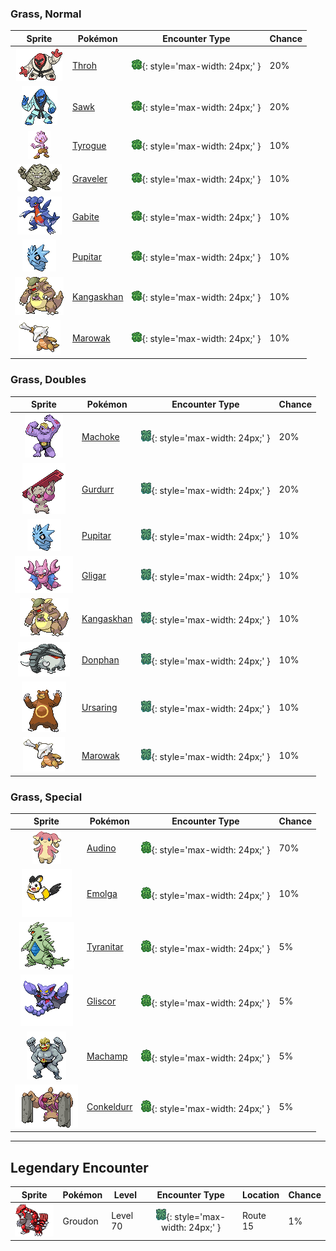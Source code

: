 

### Grass, Normal

| Sprite | Pokémon | Encounter Type | Chance |
| :---: | --- | :---: | --- |
| ![throh](https://raw.githubusercontent.com/PokeAPI/sprites/master/sprites/pokemon/versions/generation-v/black-white/animated/538.gif) | [Throh](../pokemon/throh.md/) | ![Grass, Normal](../assets/encounter_types/grass_normal.png){: style='max-width: 24px;' } | 20% |
| ![sawk](https://raw.githubusercontent.com/PokeAPI/sprites/master/sprites/pokemon/versions/generation-v/black-white/animated/539.gif) | [Sawk](../pokemon/sawk.md/) | ![Grass, Normal](../assets/encounter_types/grass_normal.png){: style='max-width: 24px;' } | 20% |
| ![tyrogue](https://raw.githubusercontent.com/PokeAPI/sprites/master/sprites/pokemon/versions/generation-v/black-white/animated/236.gif) | [Tyrogue](../pokemon/tyrogue.md/) | ![Grass, Normal](../assets/encounter_types/grass_normal.png){: style='max-width: 24px;' } | 10% |
| ![graveler](https://raw.githubusercontent.com/PokeAPI/sprites/master/sprites/pokemon/versions/generation-v/black-white/animated/75.gif) | [Graveler](../pokemon/graveler.md/) | ![Grass, Normal](../assets/encounter_types/grass_normal.png){: style='max-width: 24px;' } | 10% |
| ![gabite](https://raw.githubusercontent.com/PokeAPI/sprites/master/sprites/pokemon/versions/generation-v/black-white/animated/444.gif) | [Gabite](../pokemon/gabite.md/) | ![Grass, Normal](../assets/encounter_types/grass_normal.png){: style='max-width: 24px;' } | 10% |
| ![pupitar](https://raw.githubusercontent.com/PokeAPI/sprites/master/sprites/pokemon/versions/generation-v/black-white/animated/247.gif) | [Pupitar](../pokemon/pupitar.md/) | ![Grass, Normal](../assets/encounter_types/grass_normal.png){: style='max-width: 24px;' } | 10% |
| ![kangaskhan](https://raw.githubusercontent.com/PokeAPI/sprites/master/sprites/pokemon/versions/generation-v/black-white/animated/115.gif) | [Kangaskhan](../pokemon/kangaskhan.md/) | ![Grass, Normal](../assets/encounter_types/grass_normal.png){: style='max-width: 24px;' } | 10% |
| ![marowak](https://raw.githubusercontent.com/PokeAPI/sprites/master/sprites/pokemon/versions/generation-v/black-white/animated/105.gif) | [Marowak](../pokemon/marowak.md/) | ![Grass, Normal](../assets/encounter_types/grass_normal.png){: style='max-width: 24px;' } | 10%

### Grass, Doubles

| Sprite | Pokémon | Encounter Type | Chance |
| :---: | --- | :---: | --- |
| ![machoke](https://raw.githubusercontent.com/PokeAPI/sprites/master/sprites/pokemon/versions/generation-v/black-white/animated/67.gif) | [Machoke](../pokemon/machoke.md/) | ![Grass, Doubles](../assets/encounter_types/grass_doubles.png){: style='max-width: 24px;' } | 20% |
| ![gurdurr](https://raw.githubusercontent.com/PokeAPI/sprites/master/sprites/pokemon/versions/generation-v/black-white/animated/533.gif) | [Gurdurr](../pokemon/gurdurr.md/) | ![Grass, Doubles](../assets/encounter_types/grass_doubles.png){: style='max-width: 24px;' } | 20% |
| ![pupitar](https://raw.githubusercontent.com/PokeAPI/sprites/master/sprites/pokemon/versions/generation-v/black-white/animated/247.gif) | [Pupitar](../pokemon/pupitar.md/) | ![Grass, Doubles](../assets/encounter_types/grass_doubles.png){: style='max-width: 24px;' } | 10% |
| ![gligar](https://raw.githubusercontent.com/PokeAPI/sprites/master/sprites/pokemon/versions/generation-v/black-white/animated/207.gif) | [Gligar](../pokemon/gligar.md/) | ![Grass, Doubles](../assets/encounter_types/grass_doubles.png){: style='max-width: 24px;' } | 10% |
| ![kangaskhan](https://raw.githubusercontent.com/PokeAPI/sprites/master/sprites/pokemon/versions/generation-v/black-white/animated/115.gif) | [Kangaskhan](../pokemon/kangaskhan.md/) | ![Grass, Doubles](../assets/encounter_types/grass_doubles.png){: style='max-width: 24px;' } | 10% |
| ![donphan](https://raw.githubusercontent.com/PokeAPI/sprites/master/sprites/pokemon/versions/generation-v/black-white/animated/232.gif) | [Donphan](../pokemon/donphan.md/) | ![Grass, Doubles](../assets/encounter_types/grass_doubles.png){: style='max-width: 24px;' } | 10% |
| ![ursaring](https://raw.githubusercontent.com/PokeAPI/sprites/master/sprites/pokemon/versions/generation-v/black-white/animated/217.gif) | [Ursaring](../pokemon/ursaring.md/) | ![Grass, Doubles](../assets/encounter_types/grass_doubles.png){: style='max-width: 24px;' } | 10% |
| ![marowak](https://raw.githubusercontent.com/PokeAPI/sprites/master/sprites/pokemon/versions/generation-v/black-white/animated/105.gif) | [Marowak](../pokemon/marowak.md/) | ![Grass, Doubles](../assets/encounter_types/grass_doubles.png){: style='max-width: 24px;' } | 10%

### Grass, Special

| Sprite | Pokémon | Encounter Type | Chance |
| :---: | --- | :---: | --- |
| ![audino](https://raw.githubusercontent.com/PokeAPI/sprites/master/sprites/pokemon/versions/generation-v/black-white/animated/531.gif) | [Audino](../pokemon/audino.md/) | ![Grass, Special](../assets/encounter_types/grass_special.png){: style='max-width: 24px;' } | 70% |
| ![emolga](https://raw.githubusercontent.com/PokeAPI/sprites/master/sprites/pokemon/versions/generation-v/black-white/animated/587.gif) | [Emolga](../pokemon/emolga.md/) | ![Grass, Special](../assets/encounter_types/grass_special.png){: style='max-width: 24px;' } | 10% |
| ![tyranitar](https://raw.githubusercontent.com/PokeAPI/sprites/master/sprites/pokemon/versions/generation-v/black-white/animated/248.gif) | [Tyranitar](../pokemon/tyranitar.md/) | ![Grass, Special](../assets/encounter_types/grass_special.png){: style='max-width: 24px;' } | 5% |
| ![gliscor](https://raw.githubusercontent.com/PokeAPI/sprites/master/sprites/pokemon/versions/generation-v/black-white/animated/472.gif) | [Gliscor](../pokemon/gliscor.md/) | ![Grass, Special](../assets/encounter_types/grass_special.png){: style='max-width: 24px;' } | 5% |
| ![machamp](https://raw.githubusercontent.com/PokeAPI/sprites/master/sprites/pokemon/versions/generation-v/black-white/animated/68.gif) | [Machamp](../pokemon/machamp.md/) | ![Grass, Special](../assets/encounter_types/grass_special.png){: style='max-width: 24px;' } | 5% |
| ![conkeldurr](https://raw.githubusercontent.com/PokeAPI/sprites/master/sprites/pokemon/versions/generation-v/black-white/animated/534.gif) | [Conkeldurr](../pokemon/conkeldurr.md/) | ![Grass, Special](../assets/encounter_types/grass_special.png){: style='max-width: 24px;' } | 5% |

---

## Legendary Encounter

| Sprite | Pokémon | Level | Encounter Type | Location | Chance |
| :---: | --- | --- | :---: | --- | --- |
| ![groudon](https://raw.githubusercontent.com/PokeAPI/sprites/master/sprites/pokemon/versions/generation-v/black-white/animated/383.gif) | Groudon | Level 70 | ![grass_doubles](../assets/encounter_types/grass_doubles.png){: style='max-width: 24px;' } | Route 15 | 1% |
